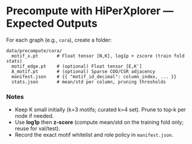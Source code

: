 # Precompute with HiPerXplorer — Expected Outputs

For each graph (e.g., `cora`), create a folder:
```
data/precompute/cora/
  motif_x.pt       # Float tensor [N,K], log1p + zscore (train fold stats)
  motif_edge.pt    # (optional) Float tensor [E,K']
  A_motif.pt       # (optional) Sparse COO/CSR adjacency
  manifest.json    # {{ "motif_id_decimal": column_index, ... }}
  stats.json       # mean/std per column, pruning thresholds
```

### Notes
- Keep K small initially (k=3 motifs; curated k=4 set). Prune to top‑k per node if needed.
- Use **log1p** then **z‑score** (compute mean/std on the training fold only; reuse for val/test).
- Record the exact motif whitelist and role policy in `manifest.json`.
